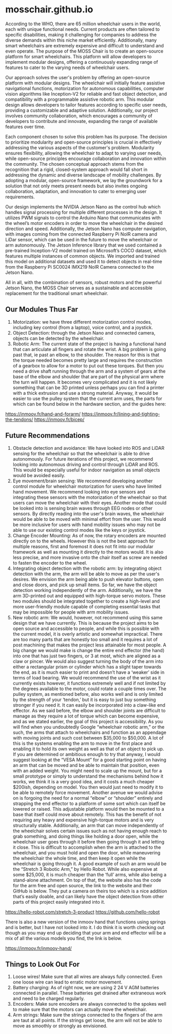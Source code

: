 # mosschair.github.io

According to the WHO, there are 65 million wheelchair users in the world, each with unique functional needs. Current products are often tailored to specific disabilities, making it challenging for companies to address the diverse demands within this niche market efficiently. Additionally, many smart wheelchairs are extremely expensive and difficult to understand and even operate. The purpose of the MOSS Chair is to create an open-source platform for smart wheelchairs. This platform will allow developers to implement modular designs, offering a continuously expanding range of features to cater to the varying needs of wheelchair users.

Our approach solves the user's problem by offering an open-source platform with modular designs. The wheelchair will initially feature assistive navigational functions, motorization for autonomous capabilities, computer vision algorithms like Inception-V2 for reliable and fast object detection, and compatibility with a programmable assistive robotic arm. This modular design allows developers to tailor features according to specific user needs, providing a customizable and adaptive solution. Additionally, our project involves community collaboration, which encourages a community of developers to contribute and innovate, expanding the range of available features over time. 

Each component chosen to solve this problem has its purpose. The decision to prioritize modularity and open-source principles is crucial in effectively addressing the various aspects of the customer's problem. Modularity ensures flexibility, allowing the wheelchair to adapt to varying user needs, while open-source principles encourage collaboration and innovation within the community. The chosen conceptual approach stems from the recognition that a rigid, closed-system approach would fall short in addressing the dynamic and diverse landscape of mobility challenges. By adopting a modular, open-source framework, we lay the groundwork for a solution that not only meets present needs but also invites ongoing collaboration, adaptation, and innovation to cater to emerging user requirements.

Our design implements the NVIDIA Jetson Nano as the control hub which handles signal processing for multiple different processes in the design. It utilizes PWM signals to control the Arduino Nano that communicates with the wheel’s motor encoders in order to move the wheelchair in the desired direction and speed. Additionally, the Jetson Nano has computer navigation, with images coming from the connected Raspberry Pi NoIR camera and LiDar sensor, which can be used in the future to move the wheelchair or arm autonomously. 
The Jetson Inference library that we used contained a pre-trained Inception-V2 model trained on Microsoft’s COCO dataset, which features multiple instances of common objects. We imported and trained this model on additional datasets and used it to detect objects in real-time from the Raspberry Pi SC0024 IMX219 NoIR Camera connected to the Jetson Nano. 

All in all, with the combination of sensors, robust motors and the powerful Jetson Nano, the MOSS Chair serves as a sustainable and accessible replacement for the traditional smart wheelchair. 


## Our Modules Thus Far
1. Motorization: we have three different motorization control modes, including key control (from a laptop), voice control, and a joystick.
2. Object Detection: through the Jetson Nano and connected camera, objects can be detected by the wheelchair.
3. Robotic Arm: The current state of the project is having a functional hand that can articulate all fingers and rotate the wrist. A big problem is going past that, ie past an elbow, to the shoulder. The reason for this is that the torque needed becomes pretty large and requires the construction of a gearbox to allow for a motor to put out these torques. But then you need a drive shaft running through the arm and a system of gears at the base of the elbow and shoulder that are part of the physical arm where the turn will happen. It becomes very complicated and it is not likely something that can be 3D printed unless perhaps you can find a printer with a thick extrusion and use a strong material. Anyway, it would be easier to use the pulley system that the current arm uses, the parts for which can be found below in the hardware section, and the guides here:

https://inmoov.fr/hand-and-forarm/
https://inmoov.fr/lining-and-tighting-the-tendons/
https://inmoov.fr/bicep/

## Future Recommendations
1. Obstacle detection and avoidance: We have looked into ROS and LiDAR sensing for the wheelchair so that the wheelchair is able to drive autonomously. For future iterations of this project, we recommend looking into autonomous driving and control through LiDAR and ROS. This would be especially useful for indoor navigation as small objects would be avoided easily.
2. Eye movement/brain sensing: We recommend developing another control module for wheelchair motorization for users who have limited hand movement. We recommend looking into eye sensors and integrating these sensors with the motorization of the wheelchair so that users can move the wheelchair with their eyes. Another mode that could be looked into is sensing brain waves through EEG nodes or other sensors. By directly reading into the user's brain waves, the wheelchair would be able to be moved with minimal effort from the user. This would be more inclusive for users with hand mobility issues who may not be able to use our existing control modes like the keys or joystick.
3. Change Encoder Mounting: As of now, the rotary encoders are mounted directly on to the wheels. However this is not the best approach for multiple reasons, first and foremost it does not fit into our modular framework as well as mounting it directly to the motors would. It is also less precise, and more invasive onto the chair itself as screw are needed to fasten the encoder to the wheel. 
4. Integrating object detection with the robotic arm: by integrating object detection with the arm, the arm will be able to move as per the user's desires. We envision the arm being able to push elevator buttons, open and close doors, and pick up small items. So far, we have the object detection working independently of the arm. Additionally, we have the arm 3D-printed out and equipped with high-torque servo motors. These two modules should be integrated together to create a high-level and more user-friendly module capable of completing essential tasks that may be impossible for people with arm mobility issues.
5. New robotic arm: We would, however, not recommend using this same design that we have currently. This is because the project aims to be open source and accessible to people, and while this is possible with the current model, it is overly artistic and somewhat impractical. There are too many parts that are honestly too small and it requires a lot of post machining that makes the project less attainable for most people. A big change we would make is change the entire end effector (the hand) into one that has just two fingers, or 3 at most, which are aligned as a claw or pincer. We would also suggest turning the body of the arm into either a rectangular prism or cylinder which has a slight taper towards the end, as it is much easier to print and doesn’t have a ‘weaker’ side in terms of load bearing.
   We would recommend the use of the wrist as it currently exists however, it functions extremely well and if not limited by the degrees available to the motor, could rotate a couple times over. The pulley system, as mentioned before, also works well and is only limited by the strength of your ‘tendon,’ but it is easy to just buy something stronger if you need it. It can easily be incorporated into a claw-like end effector.
   As we said before, the elbow and shoulder joints are difficult to manage as they require a lot of torque which can become expensive, and as we stated earlier, the goal of this project is accessibility. As you will find when you undoubtedly Google “wheelchair robotic arm,” or the such, the arms that attach to wheelchairs and function as an appendage with moving joints and such cost between $35,000 to $50,000. A lot of this is the systems enabling the arm to move in the first place and enabling it to hold its own weight as well as that of an object to pick up. If you are determined or ambitious enough to try that anyway, I would suggest looking at the “VESA Mount” for a good starting point on having an arm that can be moved and be able to maintain that position, even with an added weight. You might need to scale up the mount, but for a small prototype or simply to understand the mechanisms behind how it works, we think it is a very good idea, and it costs a much cheaper $200ish, depending on model. You then would just need to modify it to be able to remotely force movement.
   Another avenue we would advise on is forgoing the need for a normal “elbow” or “shoulder” entirely and strapping the end effector to a platform of some sort which can itself be lowered or raised. This adjustable platform would then be mounted to a base that itself could move about remotely. This has the benefit of not requiring any heavy and expensive high-torque motors and is very structurally stable. Additionally, an arm that can move independently of the wheelchair solves certain issues such as not having enough reach to grab something, and doing things like holding a door open, while the wheelchair user goes through it before then going through it and letting it close. This is difficult to accomplish when the arm is attached to the wheelchair, and you must hold and open the door, while maneuvering the wheelchair the whole time, and then keep it open while the wheelchair is going through it. A good example of such an arm would be the “Stretch 3 Robotic Arm,” by Hello Robot. While also expensive at some $25,000, it is much cheaper than the ‘full’ arms, while also being a stand-alone attachment. On top of that, the website also has the code for the arm free and open source, the link to the website and their GitHub is below. They put a camera on theirs too which is a nice addition that’s easily doable, and can likely have the object detection from other parts of this project easily integrated into it.

https://hello-robot.com/stretch-3-product
https://github.com/hello-robot

  There is also a new version of the inmoov hand that functions using springs and is better, but I have not looked into it. I do think it is worth checking out though as you may end up deciding that your arm and end effector will be a mix of all the various models you find, the link is below.

https://inmoov.fr/inmoov-hand/

## Things to Look Out For
1. Loose wires! Make sure that all wires are always fully connected. Even one loose wire can lead to erratic motor movement.
2. Battery charging: As of right now, we are using 2 24 V AGM batteries connected in parallel. These batteries get drained after extraneous work and need to be charged regularly.
3. Encoders: Make sure encoders are always connected to the spokes well to make sure that the motors can actually move the wheelchair.
4. Arm strings: Make sure the strings connected to the fingers of the arm are taut at all points. If the strings get loose, the arm will not be able to move as smoothly or strongly as envisioned.
